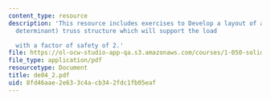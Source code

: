 ```yaml
---
content_type: resource
description: 'This resource includes exercises to Develop a layout of a (statically
  determinant) truss structure which will support the load

  with a factor of safety of 2.'
file: https://ol-ocw-studio-app-qa.s3.amazonaws.com/courses/1-050-solid-mechanics-fall-2004/8fd46aae2e633c4acb342fdc1fb05eaf_de04_2.pdf
file_type: application/pdf
resourcetype: Document
title: de04_2.pdf
uid: 8fd46aae-2e63-3c4a-cb34-2fdc1fb05eaf
---
```

